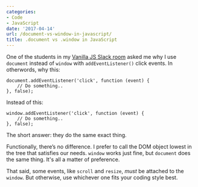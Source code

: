 ```yaml
---
categories:
- Code
- JavaScript
date: '2017-04-14'
url: /document-vs-window-in-javascript/
title: .document vs .window in JavaScript
---
```


One of the students in my <a href="https://gomakethings.com/guides/">Vanilla JS Slack room</a> asked me why I use <code>document</code> instead of <code>window</code> with <code>addEventListener()</code> click events. In otherwords, why this:

<pre><code class="lang-javascript">document.addEventListener('click', function (event) {
    // Do something..
}, false);
</code></pre>

Instead of this:

<pre><code class="lang-javascript">window.addEventListener('click', function (event) {
    // Do something..
}, false);
</code></pre>

The short answer: they do the same exact thing.

Functionally, there’s no difference. I prefer to call the DOM object lowest in the tree that satisfies our needs. <code>window</code> works just fine, but <code>document</code> does the same thing. It's all a matter of preference.

That said, some events, like <code>scroll</code> and <code>resize</code>, <em>must</em> be attached to the <code>window</code>. But otherwise, use whichever one fits your coding style best.